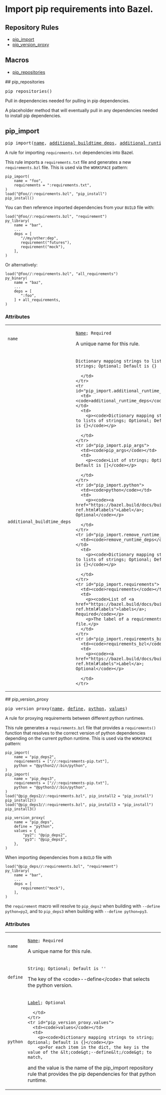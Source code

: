 
<!---
Documentation generated by Skydoc
-->
<h1>Import pip requirements into Bazel.</h1>


<nav class="toc">
  <h2>Repository Rules</h2>
  <ul>
    <li><a href="#pip_import">pip_import</a></li>
    <li><a href="#pip_version_proxy">pip_version_proxy</a></li>
  </ul>
  <h2>Macros</h2>
  <ul>
    <li><a href="#pip_repositories">pip_repositories</a></li>
  </ul>
</nav>
<a name="pip_repositories"></a>
## pip_repositories

<pre>
pip_repositories()
</pre>

Pull in dependencies needed for pulling in pip dependencies.

A placeholder method that will eventually pull in any dependencies
needed to install pip dependencies.

<a name="pip_import"></a>
## pip_import

<pre>
pip_import(<a href="#pip_import.name">name</a>, <a href="#pip_import.additional_buildtime_deps">additional_buildtime_deps</a>, <a href="#pip_import.additional_runtime_deps">additional_runtime_deps</a>, <a href="#pip_import.pip_args">pip_args</a>, <a href="#pip_import.python">python</a>, <a href="#pip_import.remove_runtime_deps">remove_runtime_deps</a>, <a href="#pip_import.requirements">requirements</a>, <a href="#pip_import.requirements_bzl">requirements_bzl</a>)
</pre>

A rule for importing <code>requirements.txt</code> dependencies into Bazel.

This rule imports a <code>requirements.txt</code> file and generates a new
<code>requirements.bzl</code> file.  This is used via the <code>WORKSPACE</code>
pattern:
<pre><code>pip_import(
    name = "foo",
    requirements = ":requirements.txt",
)
load("@foo//:requirements.bzl", "pip_install")
pip_install()
</code></pre>

You can then reference imported dependencies from your <code>BUILD</code>
file with:
<pre><code>load("@foo//:requirements.bzl", "requirement")
py_library(
    name = "bar",
    ...
    deps = [
       "//my/other:dep",
       requirement("futures"),
       requirement("mock"),
    ],
)
</code></pre>

Or alternatively:
<pre><code>load("@foo//:requirements.bzl", "all_requirements")
py_binary(
    name = "baz",
    ...
    deps = [
       ":foo",
    ] + all_requirements,
)
</code></pre>


<a name="pip_import_args"></a>
### Attributes


<table class="params-table">
  <colgroup>
    <col class="col-param" />
    <col class="col-description" />
  </colgroup>
  <tbody>
    <tr id="pip_import.name">
      <td><code>name</code></td>
      <td>
        <p><code><a href="https://bazel.build/docs/build-ref.html#name">Name</a>; Required</code></p>
        <p>A unique name for this rule.</p>
      </td>
    </tr>
    <tr id="pip_import.additional_buildtime_deps">
      <td><code>additional_buildtime_deps</code></td>
      <td>
        <p><code>Dictionary mapping strings to lists of strings; Optional; Default is {}</code></p>
        
      </td>
    </tr>
    <tr id="pip_import.additional_runtime_deps">
      <td><code>additional_runtime_deps</code></td>
      <td>
        <p><code>Dictionary mapping strings to lists of strings; Optional; Default is {}</code></p>
        
      </td>
    </tr>
    <tr id="pip_import.pip_args">
      <td><code>pip_args</code></td>
      <td>
        <p><code>List of strings; Optional; Default is []</code></p>
        
      </td>
    </tr>
    <tr id="pip_import.python">
      <td><code>python</code></td>
      <td>
        <p><code><a href="https://bazel.build/docs/build-ref.html#labels">Label</a>; Optional</code></p>
        
      </td>
    </tr>
    <tr id="pip_import.remove_runtime_deps">
      <td><code>remove_runtime_deps</code></td>
      <td>
        <p><code>Dictionary mapping strings to lists of strings; Optional; Default is {}</code></p>
        
      </td>
    </tr>
    <tr id="pip_import.requirements">
      <td><code>requirements</code></td>
      <td>
        <p><code>List of <a href="https://bazel.build/docs/build-ref.html#labels">labels</a>; Required</code></p>
        <p>The label of a requirements.txt file.</p>
      </td>
    </tr>
    <tr id="pip_import.requirements_bzl">
      <td><code>requirements_bzl</code></td>
      <td>
        <p><code><a href="https://bazel.build/docs/build-ref.html#labels">Label</a>; Optional</code></p>
        
      </td>
    </tr>
  </tbody>
</table>
<a name="pip_version_proxy"></a>
## pip_version_proxy

<pre>
pip_version_proxy(<a href="#pip_version_proxy.name">name</a>, <a href="#pip_version_proxy.define">define</a>, <a href="#pip_version_proxy.python">python</a>, <a href="#pip_version_proxy.values">values</a>)
</pre>

A rule for proxying requirements between different python runtimes.

This rule generates a <code>requirements.bzl</code> file that provides
a <code>requirements()</code> function that resolves to the correct version
of python dependencies depending on the current python runtime.
This is used via the <code>WORKSPACE</code> pattern:

<pre><code>pip_import(
    name = "pip_deps2",
    requirements = ["//:requirements-pip.txt"],
    python = "@python2//:bin/python",
)
pip_import(
    name = "pip_deps3",
    requirements = ["//:requirements-pip.txt"],
    python = "@python3//:bin/python",
)
load("@pip_deps2//:requirements.bzl", pip_install2 = "pip_install")
pip_install2()
load("@pip_deps3//:requirements.bzl", pip_install3 = "pip_install")
pip_install3()

pip_version_proxy(
    name = "pip_deps",
    define = "python",
    values = {
        "py2": "@pip_deps2",
        "py3": "@pip_deps3",
    },
)
</code></pre>

When importing dependencies from a <code>BUILD</code> file with

<pre><code>load("@pip_deps//:requirements.bzl", "requirement")
py_library(
    name = "bar",
    ...
    deps = [
       requirement("mock"),
    ],
)
</code></pre>

the <code>requirement</code> macro will resolve to <code>pip_deps2</code> when
building with <code>--define python=py2</code>, and to <code>pip_deps3</code> when
building with <code>--define python=py3</code>.


<a name="pip_version_proxy_args"></a>
### Attributes


<table class="params-table">
  <colgroup>
    <col class="col-param" />
    <col class="col-description" />
  </colgroup>
  <tbody>
    <tr id="pip_version_proxy.name">
      <td><code>name</code></td>
      <td>
        <p><code><a href="https://bazel.build/docs/build-ref.html#name">Name</a>; Required</code></p>
        <p>A unique name for this rule.</p>
      </td>
    </tr>
    <tr id="pip_version_proxy.define">
      <td><code>define</code></td>
      <td>
        <p><code>String; Optional; Default is ''</code></p>
        <p>The key of the &lt;code&gt;--define&lt;/code&gt; that selects the python version.</p>
      </td>
    </tr>
    <tr id="pip_version_proxy.python">
      <td><code>python</code></td>
      <td>
        <p><code><a href="https://bazel.build/docs/build-ref.html#labels">Label</a>; Optional</code></p>
        
      </td>
    </tr>
    <tr id="pip_version_proxy.values">
      <td><code>values</code></td>
      <td>
        <p><code>Dictionary mapping strings to string; Optional; Default is {}</code></p>
        <p>For each item in the dict, the key is the value of the &lt;code&gt;--define&lt;/code&gt; to match,
and the value is the name of the pip_import repository rule that provides
the pip dependencies for that python runtime.</p>
      </td>
    </tr>
  </tbody>
</table>
